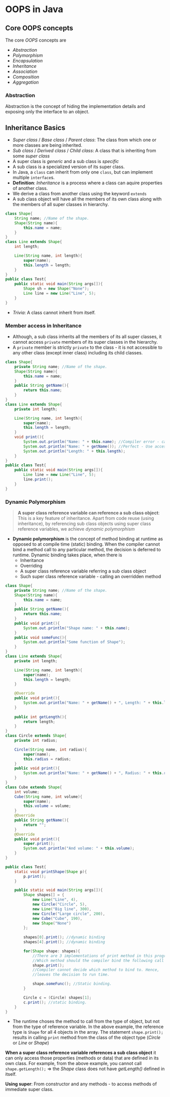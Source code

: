 # OOPS in Java

## Core OOPS concepts
The core *OOPS* concepts are
* *Abstraction*
* *Polymorphism*
* *Encapsulation*
* *Inheritance*
* *Association*
* *Composition*
* *Aggregation*

### Abstraction
Abstraction is the concept of hiding the implementation details and exposing only the interface to an object.

## Inheritance Basics
* *Super class* / *Base class* / *Parent class*: The class from which one or more classes are being inherited.
* *Sub class* / *Derived class* / *Child class*: A class that is inheriting from some *super class*
* A super class is *generic* and a sub class is *specific*
* A sub class is a specialized version of its super class.
* In Java, a `class` can inherit from only one `class`, but can implement multiple `interface`s.
* **Definition**: *Inheritance* is a process where a class can aquire properties of another class.
* We derive a class from another class using the keyword `extends`
* A sub class object will have all the members of its own class along with the members of all super classes in hierarchy.

```java
class Shape{
	String name; //Name of the shape.
	Shape(String name){
		this.name = name;
	}
}
class Line extends Shape{
	int length;

	Line(String name, int length){
		super(name);
		this.length = length;
	}
}
public class Test{
    public static void main(String args[]){
        Shape sh = new Shape("None");
        Line line = new Line("Line", 5);
    }
}
```

* *Trivia*: A class cannot inherit from itself.

### Member access in Inheritance
* Although, a sub class inherits all the members of its all super classes, it cannot access `private` members of its super classes in the hierarchy.
* A `private` member is strictly `private` to the class - it is not accessible to any other class (except inner class) including its child classes.

```java
class Shape{
	private String name; //Name of the shape.
	Shape(String name){
		this.name = name;
	}
	public String getName(){
		return this.name;
	}
}
class Line extends Shape{
	private int length;

	Line(String name, int length){
		super(name);
		this.length = length;
	}
	void print(){
		System.out.println("Name: " + this.name); //Compiler error - cannot access name.
		System.out.println("Name: " + getName()); //Perfect - Use accessor methods provided by super class.
		System.out.println("Length: " + this.length);
	}
}
public class Test{
    public static void main(String args[]){
        Line line = new Line("Line", 5);
        line.print();
    }
}
```

### Dynamic Polymorphism
> **A super class reference variable can reference a sub class object**: 
This is a key feature of inheritance. Apart from code reuse (using inheritance), by referencing sub class objects using super class reference variables, we achieve *dynamic polymorphism*

* **Dynamic polymorphism** is the concept of method binding at runtime as opposed to at compile time (static) binding. When the compiler cannot bind a method call to any particular method, the decision is deferred to runtime. Dynamic binding takes place, when there is
	* Inheritance
	* Overriding
	* A super class reference variable referring a sub class object
	* Such super class reference variable - calling an overridden method


```java
class Shape{
	private String name; //Name of the shape.
	Shape(String name){
		this.name = name;
	}
	public String getName(){
		return this.name;
	}
	public void print(){
		System.out.println("Shape name: " + this.name);
	}
	public void someFunc(){
		System.out.println("Some function of Shape");
	}
}
class Line extends Shape{
	private int length;

	Line(String name, int length){
		super(name);
		this.length = length;
	}

	@Override
	public void print(){
		System.out.println("Name: " + getName() + ", Length: " + this.length);
	}
	
	public int getLength(){
		return length;
	}
}
class Circle extends Shape{
	private int radius;

	Circle(String name, int radius){
		super(name);
		this.radius = radius;
	}
	public void print(){
		System.out.println("Name: " + getName() + ", Radius: " + this.radius);
	}
}
class Cube extends Shape{
	int volume;
	Cube(String name, int volume){
		super(name);
		this.volume = volume;
	}
	@Override
	public String getName(){
		return "";
	}
	@Override
	public void print(){
		super.print();
		System.out.println("And volume: " + this.volume);
	}
}

public class Test{
	static void printShape(Shape p){
		p.print();
	}

    public static void main(String args[]){
        Shape shapes[] = {
        	new Line("Line", 4), 
        	new Circle("Circle", 5),
        	new Line("Big line", 300),
        	new Circle("Large circle", 200),
        	new Cube("Cube", 190),
        	new Shape("None")
        };
        
        shapes[0].print(); //dynamic binding
        shapes[4].print(); //dynamic binding

        for(Shape shape: shapes){
        	//There are 3 implementations of print method in this program.
        	//Which method should the compiler bind the following call to?
        	shape.print();
        	//Compiler cannot decide which method to bind to. Hence,
        	//leaves the decision to run time.

        	shape.someFunc(); //Static binding.
        }

        Circle c = (Circle) shapes[1];
        c.print(); //static binding.
    }
}
```

* The runtime choses the method to call from the type of object, but not from the type of reference variable. In the above example, the reference type is `Shape` for all 4 objects in the array. The statement `shape.print();` results in calling `print` method from the class of the object type (*Circle* or *Line* or *Shape*)

**When a super class reference variable references a sub class object** it can only access those properties (methods or data) that are defined in its own class. For example, from the above example, you cannot call `shape.getLength();` => the *Shape* class does not have *getLength()* defined in itself.

**Using super**: From constructor and any methods - to access methods of immediate super class.
